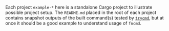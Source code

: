 Each project `example-*` here is a standalone Cargo project to illustrate possible project setup. The `README.md` placed in the root of each project contains snapshot outputs of the built command(s) tested by [`trycmd`](https://crates.io/crates/trycmd), but at once it should be a good example to understand usage of `fncmd`.